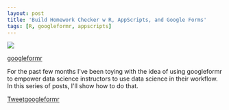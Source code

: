 ```yaml
---
layout: post
title: 'Build Homework Checker w R, AppScripts, and Google Forms'
tags: [R, googleformr, appscripts]
---
```


![]("https://cldn0.fiverrcdn.com/fiverr/t_main1/gigs/23664892/original/77c906ecdc9ba1095ee68eb152a7542aaff0cd8a.jpg")

<a class="github-button" href="https://github.com/data-steve/googleformr" data-icon="octicon-star" data-style="mega">googleformr</a>

For the past few months I've been toying with the idea of using googleformr to empower data science instructors to use data science in their workflow. In this series of posts, I'll show how to do that.





<a href="https://twitter.com/share" class="twitter-share-button" data-via="data_steve" data-size="large" data-hashtags="rstats,appscripts,GAS" data-dnt="true">Tweet</a><a class="github-button" href="https://github.com/data-steve/googleformr" data-icon="octicon-star" data-style="mega">googleformr</a>